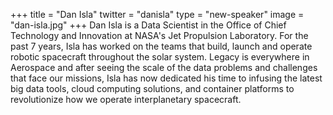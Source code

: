 +++
title = "Dan Isla"
twitter = "danisla"
type = "new-speaker"
image = "dan-isla.jpg"
+++
Dan Isla is a Data Scientist in the Office of Chief Technology and
Innovation at NASA's Jet Propulsion Laboratory. For the past 7 years,
Isla has worked on the teams that build, launch and operate robotic
spacecraft throughout the solar system. Legacy is everywhere in
Aerospace and after seeing the scale of the data problems and
challenges that face our missions, Isla has now dedicated his time to
infusing the latest big data tools, cloud computing solutions, and
container platforms to revolutionize how we operate interplanetary
spacecraft.
